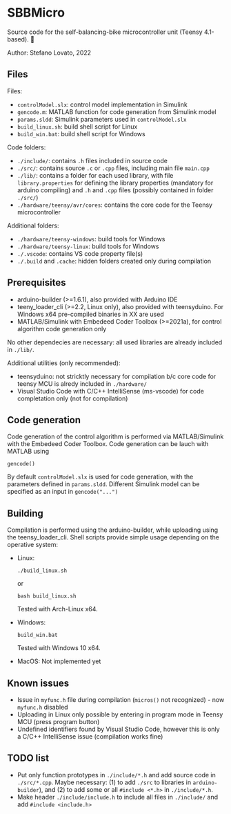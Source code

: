# SBBMicro

Source code for the self-balancing-bike microcontroller unit (Teensy 4.1-based). 🚀️

Author: Stefano Lovato, 2022

## Files
Files:
* `controlModel.slx`: control model implementation in Simulink
* `gencode.m`: MATLAB function for code generation from Simulink model
* `params.sldd`: Simulink parameters used in `controlModel.slx`
* `build_linux.sh`: build shell script for Linux
* `build_win.bat`: build shell script for Windows

Code folders:
* `./include/`: contains `.h` files included in source code
* `./src/`: contains source `.c` or `.cpp` files, including main file `main.cpp`
* `./lib/`: contains a folder for each used library, with file `library.properties` for defining the library properties (mandatory for arduino compiling) and `.h` and `.cpp` files (possibly contained in folder `./src/`)
* `./hardware/teensy/avr/cores`: contains the core code for the Teensy microcontroller

Additional folders:
* `./hardware/teensy-windows`: build tools for Windows
* `./hardware/teensy-linux`: build tools for Windows
* `./.vscode`: contains VS code property file(s)
* `./.build` and `.cache`: hidden folders created only during compilation

## Prerequisites

* arduino-builder (>=1.6.1), also provided with Arduino IDE
* teeny_loader_cli (>=2.2, Linux only), also provided with teensyduino. For Windows x64 pre-compiled binaries in XX are used
* MATLAB/Simulink with Embedeed Coder Toolbox (>=2021a), for control algorithm code generation only

No other dependecies are necessary: all used libraries are already included in `./lib/`.

Additional utilities (only recommended):

* teensyduino: not stricktly necessary for compilation b/c core code for teensy MCU is alredy included in `./hardware/`
* Visual Studio Code with C/C++ IntelliSense (ms-vscode) for code completation only (not for compilation)

## Code generation

Code generation of the control algorithm is performed via MATLAB/Simulink with the Embedeed Coder Toolbox. Code generation can be lauch with MATLAB using

```
gencode()
```

By default `controlModel.slx` is used for code generation, with the parameters defined in `params.sldd`. Different Simulink model can be specified as an input in `gencode("...")`

## Building

Compilation is performed using the arduino-builder, while uploading using the teensy_loader_cli. Shell scripts provide simple usage depending on the operative system:

* Linux:

  ```
  ./build_linux.sh
  ```

  or

  ```
  bash build_linux.sh
  ```

  Tested with Arch-Linux x64.
* Windows:

   ```
  build_win.bat
  ```
  
  Tested with Windows 10 x64.
* MacOS: Not implemented yet

## Known issues
* Issue in `myfunc.h` file during compilation (`micros()` not recognized) - now `myfunc.h` disabled
* Uploading in Linux only possible by entering in program mode in Teensy MCU (press program button)
* Undefined identifiers found by Visual Studio Code, however this is only a C/C++ IntelliSense issue (compilation works fine)

## TODO list
* Put only function prototypes in `./include/*.h` and add source code in `./src/*.cpp`. Maybe necessary: (1) to add `./src` to libraries in `arduino-builder`), and (2) to add some or all `#include <*.h>` in `./include/*.h`.
* Make header `./include/include.h` to include all files in `./include/` and add `#include <include.h>`
